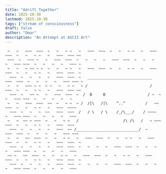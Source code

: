 ```yaml
---
title: "Adrift Together"
date: 2025-10-30
lastmod: 2025-10-30
tags: ["stream of consciousness"]
draft: false
author: "Omar"
description: "An Attempt at ASCII Art"
---
```


```~ ~   ~   ~   ~~~  ~~~  ~   ~   ~   ~   ~~~  ~~~  ~   ~   ~   ~   ~~~ ~~~  ~   ~   ~   ~   ~~~ ~~~~ ~
 ~   ~   ~~~  ~~~  ~   ~   ~ ~   ~   ~~~  ~~~  ~   ~   ~ ~   ~   ~~~  ~~~  ~   ~   ~ ~   ~   ~~~  ~~~ ~~
 ~~~  ~   ~~~ ~   ~   ~~~  ~~~  ~   ~   ~   ~   ~~~  ~~~  ~   ~   ~   ~   ~~~ ~~~  ~   ~   ~   ~   ~~~ ~
 ~   ~   ~ ~~ ~ ~  ~   ~   ~ ~   ~   ~~~  ~~~  ~   ~   ~ ~   ~   ~~~  ~~~  ~   ~   ~ ~   ~   ~~~  ~~~  ~
  ~~~  ~   ~   ~   ~   ~~~  ~~~  ~   _____________________________   ~~~  ~~~  ~   ~   ~   ~   ~~~ ~~~ ~
 ~   ~   ~~~ ~ ~  ~ ~   ~   ~ ~   ~ /                            /   ~~~  ~   ~   ~ ~   ~   ~~~  ~~~ ~~
  ~~~  ~   ~~ ~   ~   ~~~  ~~~  ~  /  O     O                   / ~  ~   ~   ~~~ ~~~  ~   ~   ~   ~   ~
 ~   ~   ~~~  ~~~  ~~  ~   ~ ~  ~ /  /|\   /|\    ^..^         /   ~~  ~~~  ~   ~   ~ ~   ~   ~~~  ~~~~
  ~~~  ~   ~   ~  ~~   ~~~  ~~~  /   / \   / \    /_/\___/    / ~~~~   ~   ~~~ ~~~  ~   ~   ~   ~   ~~~
 ~   ~  ~~ ~ ~~~  ~   ~   ~ ~   /                    /\ /\   /   ~ ~~~  ~~~  ~   ~   ~ ~   ~   ~~~  ~~~
  ~~~  ~   ~   ~   ~   ~~~  ~~ /____________________________/  ~      ~~~  ~~~  ~   ~   ~   ~   ~~~ ~~~
 ~   ~   ~~  ~~~  ~   ~   ~ ~   ~   ~~~  ~~~  ~   ~   ~ ~   ~   ~~~  ~~~  ~   ~   ~ ~   ~   ~~~  ~~~  ~
  ~~~  ~   ~   ~   ~   ~~~  ~~~  ~   ~   ~   ~   ~~~  ~~~  ~   ~   ~   ~   ~~~ ~~~  ~   ~   ~   ~   ~~~
 ~~ ~   ~~  ~~~  ~   ~   ~ ~   ~   ~~~  ~~~  ~   ~   ~ ~   ~   ~~~  ~~~  ~   ~   ~ ~   ~   ~~~  ~~~  ~
  ~~~  ~   ~   ~   ~   ~~~  ~~~  ~   ~   ~   ~   ~~~  ~~~  ~   ~   ~   ~   ~~~ ~~~  ~   ~   ~   ~   ~~~

```
